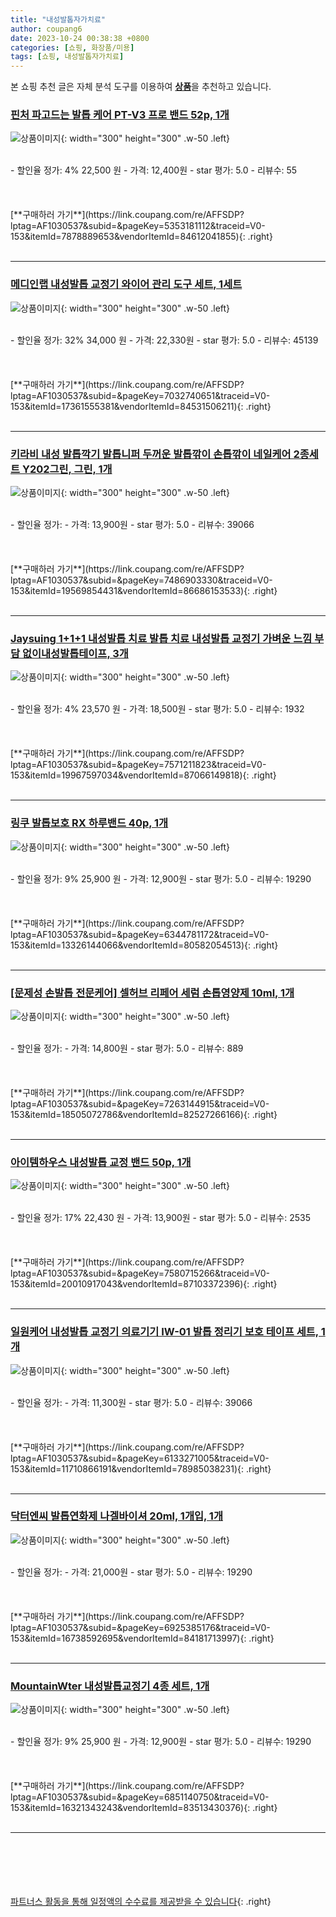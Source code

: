```yaml
---
title: "내성발톱자가치료"
author: coupang6
date: 2023-10-24 00:38:38 +0800
categories: [쇼핑, 화장품/미용]
tags: [쇼핑, 내성발톱자가치료]
---
```


본 쇼핑 추천 글은 자체 분석 도구를 이용하여 [**상품**](https://link.coupang.com/a/bao1ui)을 추천하고 있습니다.

### [핀처 파고드는 발톱 케어 PT-V3 프로 밴드 52p, 1개](https://link.coupang.com/re/AFFSDP?lptag=AF1030537&subid=&pageKey=5353181112&traceid=V0-153&itemId=7878889653&vendorItemId=84612041855)

![상품이미지](https://thumbnail9.coupangcdn.com/thumbnails/remote/230x230ex/image/vendor_inventory/dd0e/9aabdfd8c7e562596fb124838df735f920e7658606683ce3909648855ce6.jpg){: width="300" height="300" .w-50 .left}


<br>
- 할인율 정가: 4%  22,500   원
- 가격: 12,400원
- star 평가: 5.0
- 리뷰수: 55
<br>
<br>
<br>
<br>
[**구매하러 가기**](https://link.coupang.com/re/AFFSDP?lptag=AF1030537&subid=&pageKey=5353181112&traceid=V0-153&itemId=7878889653&vendorItemId=84612041855){: .right}
<br>
<br>

---

### [메디인랩 내성발톱 교정기 와이어 관리 도구 세트, 1세트](https://link.coupang.com/re/AFFSDP?lptag=AF1030537&subid=&pageKey=7032740651&traceid=V0-153&itemId=17361555381&vendorItemId=84531506211)

![상품이미지](https://thumbnail10.coupangcdn.com/thumbnails/remote/230x230ex/image/vendor_inventory/91fa/a4c1b0ce49a0d1cc69881b3df7b6c3ed2f325b3bf6a463d17167a7b54d34.png){: width="300" height="300" .w-50 .left}


<br>
- 할인율 정가: 32%  34,000   원
- 가격: 22,330원
- star 평가: 5.0
- 리뷰수: 45139
<br>
<br>
<br>
<br>
[**구매하러 가기**](https://link.coupang.com/re/AFFSDP?lptag=AF1030537&subid=&pageKey=7032740651&traceid=V0-153&itemId=17361555381&vendorItemId=84531506211){: .right}
<br>
<br>

---

### [키라비 내성 발톱깍기 발톱니퍼 두꺼운 발톱깎이 손톱깎이 네일케어 2종세트 Y202그린, 그린, 1개](https://link.coupang.com/re/AFFSDP?lptag=AF1030537&subid=&pageKey=7486903330&traceid=V0-153&itemId=19569854431&vendorItemId=86686153533)

![상품이미지](https://thumbnail10.coupangcdn.com/thumbnails/remote/230x230ex/image/vendor_inventory/db9f/edd1196eebb8d708cb9e7cf17c3b75054b9c9e3e0dbecdbbccd3c86690eb.jpg){: width="300" height="300" .w-50 .left}


<br>
- 할인율 정가: 
- 가격: 13,900원
- star 평가: 5.0
- 리뷰수: 39066
<br>
<br>
<br>
<br>
[**구매하러 가기**](https://link.coupang.com/re/AFFSDP?lptag=AF1030537&subid=&pageKey=7486903330&traceid=V0-153&itemId=19569854431&vendorItemId=86686153533){: .right}
<br>
<br>

---

### [Jaysuing 1+1+1 내성발톱 치료 발톱 치료 내성발톱 교정기 가벼운 느낌 부담 없이내성발톱테이프, 3개](https://link.coupang.com/re/AFFSDP?lptag=AF1030537&subid=&pageKey=7571211823&traceid=V0-153&itemId=19967597034&vendorItemId=87066149818)

![상품이미지](https://thumbnail6.coupangcdn.com/thumbnails/remote/230x230ex/image/vendor_inventory/ca47/e29ada57675e9c5376458f1a1159380bc9cad9695dd4b3eda12fa8526c1c.png){: width="300" height="300" .w-50 .left}


<br>
- 할인율 정가: 4%  23,570   원
- 가격: 18,500원
- star 평가: 5.0
- 리뷰수: 1932
<br>
<br>
<br>
<br>
[**구매하러 가기**](https://link.coupang.com/re/AFFSDP?lptag=AF1030537&subid=&pageKey=7571211823&traceid=V0-153&itemId=19967597034&vendorItemId=87066149818){: .right}
<br>
<br>

---

### [링쿠 발톱보호 RX 하루밴드 40p, 1개](https://link.coupang.com/re/AFFSDP?lptag=AF1030537&subid=&pageKey=6344781172&traceid=V0-153&itemId=13326144066&vendorItemId=80582054513)

![상품이미지](https://thumbnail8.coupangcdn.com/thumbnails/remote/230x230ex/image/retail/images/464915765219962-21293cf7-58d1-4105-8378-3e2f3b6b8980.jpg){: width="300" height="300" .w-50 .left}


<br>
- 할인율 정가: 9%  25,900   원
- 가격: 12,900원
- star 평가: 5.0
- 리뷰수: 19290
<br>
<br>
<br>
<br>
[**구매하러 가기**](https://link.coupang.com/re/AFFSDP?lptag=AF1030537&subid=&pageKey=6344781172&traceid=V0-153&itemId=13326144066&vendorItemId=80582054513){: .right}
<br>
<br>

---

### [[문제성 손발톱 전문케어] 셀허브 리페어 세럼 손톱영양제 10ml, 1개](https://link.coupang.com/re/AFFSDP?lptag=AF1030537&subid=&pageKey=7263144915&traceid=V0-153&itemId=18505072786&vendorItemId=82527266166)

![상품이미지](https://thumbnail7.coupangcdn.com/thumbnails/remote/230x230ex/image/vendor_inventory/60ae/9051430e753e0838951e4c2dff5fd14b0eaa0e014f3a49c2ee57c4ffe7b4.jpg){: width="300" height="300" .w-50 .left}


<br>
- 할인율 정가: 
- 가격: 14,800원
- star 평가: 5.0
- 리뷰수: 889
<br>
<br>
<br>
<br>
[**구매하러 가기**](https://link.coupang.com/re/AFFSDP?lptag=AF1030537&subid=&pageKey=7263144915&traceid=V0-153&itemId=18505072786&vendorItemId=82527266166){: .right}
<br>
<br>

---

### [아이템하우스 내성발톱 교정 밴드 50p, 1개](https://link.coupang.com/re/AFFSDP?lptag=AF1030537&subid=&pageKey=7580715266&traceid=V0-153&itemId=20010917043&vendorItemId=87103372396)

![상품이미지](https://thumbnail6.coupangcdn.com/thumbnails/remote/230x230ex/image/vendor_inventory/5991/1f8b4ea6903f298728bf453f71c3192994a08198836f4abe4cf43723b5cd.jpg){: width="300" height="300" .w-50 .left}


<br>
- 할인율 정가: 17%  22,430   원
- 가격: 13,900원
- star 평가: 5.0
- 리뷰수: 2535
<br>
<br>
<br>
<br>
[**구매하러 가기**](https://link.coupang.com/re/AFFSDP?lptag=AF1030537&subid=&pageKey=7580715266&traceid=V0-153&itemId=20010917043&vendorItemId=87103372396){: .right}
<br>
<br>

---

### [일원케어 내성발톱 교정기 의료기기 IW-01 발톱 정리기 보호 테이프 세트, 1개](https://link.coupang.com/re/AFFSDP?lptag=AF1030537&subid=&pageKey=6133271005&traceid=V0-153&itemId=11710866191&vendorItemId=78985038231)

![상품이미지](https://thumbnail10.coupangcdn.com/thumbnails/remote/230x230ex/image/retail/images/3217597553723520-e8fe80c3-27ff-4b16-9100-cccab0425b03.jpg){: width="300" height="300" .w-50 .left}


<br>
- 할인율 정가: 
- 가격: 11,300원
- star 평가: 5.0
- 리뷰수: 39066
<br>
<br>
<br>
<br>
[**구매하러 가기**](https://link.coupang.com/re/AFFSDP?lptag=AF1030537&subid=&pageKey=6133271005&traceid=V0-153&itemId=11710866191&vendorItemId=78985038231){: .right}
<br>
<br>

---

### [닥터엔씨 발톱연화제 나겔바이셔 20ml, 1개입, 1개](https://link.coupang.com/re/AFFSDP?lptag=AF1030537&subid=&pageKey=6925385176&traceid=V0-153&itemId=16738592695&vendorItemId=84181713997)

![상품이미지](https://thumbnail8.coupangcdn.com/thumbnails/remote/230x230ex/image/vendor_inventory/565b/8d2f82f1e17e3a338aec4ca60c5c3117e4dd1b9665ab6e15f02f138d30cf.JPG){: width="300" height="300" .w-50 .left}


<br>
- 할인율 정가: 
- 가격: 21,000원
- star 평가: 5.0
- 리뷰수: 19290
<br>
<br>
<br>
<br>
[**구매하러 가기**](https://link.coupang.com/re/AFFSDP?lptag=AF1030537&subid=&pageKey=6925385176&traceid=V0-153&itemId=16738592695&vendorItemId=84181713997){: .right}
<br>
<br>

---

### [MountainWter 내성발톱교정기 4종 세트, 1개](https://link.coupang.com/re/AFFSDP?lptag=AF1030537&subid=&pageKey=6851140750&traceid=V0-153&itemId=16321343243&vendorItemId=83513430376)

![상품이미지](https://thumbnail6.coupangcdn.com/thumbnails/remote/230x230ex/image/vendor_inventory/34c5/04e73afd38a0b16f834d075414ac16e5a6039be841fa8ad23f300de441f2.jpg){: width="300" height="300" .w-50 .left}


<br>
- 할인율 정가: 9%  25,900   원
- 가격: 12,900원
- star 평가: 5.0
- 리뷰수: 19290
<br>
<br>
<br>
<br>
[**구매하러 가기**](https://link.coupang.com/re/AFFSDP?lptag=AF1030537&subid=&pageKey=6851140750&traceid=V0-153&itemId=16321343243&vendorItemId=83513430376){: .right}
<br>
<br>

---
<br><br><br><br><br> [파트너스 활동을 통해 일정액의 수수료를 제공받을 수 있습니다](https://link.coupang.com/a/bao1ui){: .right}
